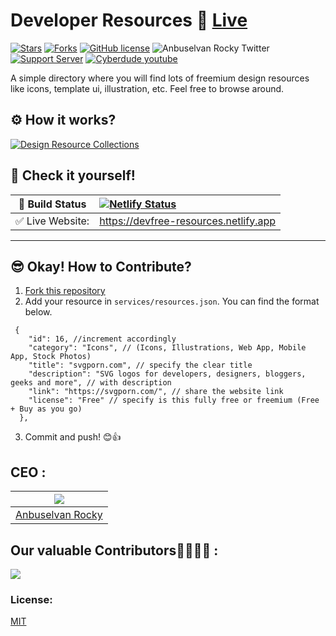 
# Developer Resources 🎉 [Live](https://devfree-resources.netlify.app)

[![Stars](https://img.shields.io/github/stars/anburocky3/developer-resources)](https://github.com/anburocky3/developer-resources)
[![Forks](https://img.shields.io/github/forks/anburocky3/developer-resources)](https://github.com/anburocky3/developer-resources)
[![GitHub license](https://img.shields.io/github/license/anburocky3/developer-resources)](https://github.com/anburocky3/developer-resources)
![Anbuselvan Rocky Twitter](https://img.shields.io/twitter/url?style=social&url=https%3A%2F%2Fgithub.com%2Fanburocky3%2Fdeveloper-resources)
[![Support Server](https://img.shields.io/discord/742347296091537448.svg?label=Discord&logo=Discord&colorB=7289da)](https://discord.gg/6ktMR65YMy)
[![Cyberdude youtube](https://img.shields.io/youtube/channel/subscribers/UCteUj8bL1ppZcS70UCWrVfw?style=social)](https://www.youtube.com/c/cyberdudenetworks)

A simple directory where you will find lots of freemium design resources like
icons, template ui, illustration, etc. Feel free to browse around.

## ⚙️ How it works?

[![Design Resource Collections](./screenshots/presentation.gif)](https://devfree-resources.netlify.app)

## 🎉 Check it yourself!

| 🚧 Build Status  | [![Netlify Status](https://api.netlify.com/api/v1/badges/c0db2fce-a58c-4a21-9457-217bb99cbef4/deploy-status)](https://app.netlify.com/sites/devfree-resources/deploys) |
| ---------------- | :--------------------------------------------------------------------------------------------------------------------------------------------------------------------- |
| ✅ Live Website: | https://devfree-resources.netlify.app                                                                                                                                  |

---

## 😎 Okay! How to Contribute?

1. [Fork this repository](https://github.com/anburocky3/developer-resources/fork)
2. Add your resource in `services/resources.json`. You can find the format
   below.

```jsonc
 {
    "id": 16, //increment accordingly
    "category": "Icons", // (Icons, Illustrations, Web App, Mobile App, Stock Photos)
    "title": "svgporn.com", // specify the clear title
    "description": "SVG logos for developers, designers, bloggers, geeks and more", // with description
    "link": "https://svgporn.com/", // share the website link
    "license": "Free" // specify is this fully free or freemium (Free + Buy as you go)
  },
```

3. Commit and push! 😊👍



## CEO  : 

| <img src = "https://avatars.githubusercontent.com/u/15264938?v=4"> |
| :----------------------------------------------------------:       |
|         [Anbuselvan Rocky](https://github.com/anburocky3)          |                        


## Our valuable Contributors👩‍💻👨‍💻 :

<a href="https://github.com/anburocky3/developer-resources/graphs/contributors">
  <img src="https://contributors-img.web.app/image?repo=anburocky3/developer-resources" />
</a>

### License:

[MIT](./LICENSE)
